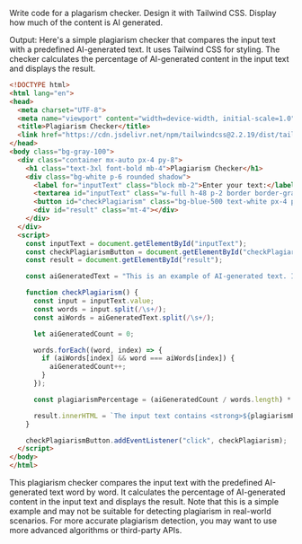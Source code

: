 Write code for a plagarism checker. Design it with Tailwind CSS. Display how much of the content is AI generated.

Output:
Here's a simple plagiarism checker that compares the input text with a predefined AI-generated text. It uses Tailwind CSS for styling. The checker calculates the percentage of AI-generated content in the input text and displays the result.

```html
<!DOCTYPE html>
<html lang="en">
<head>
  <meta charset="UTF-8">
  <meta name="viewport" content="width=device-width, initial-scale=1.0">
  <title>Plagiarism Checker</title>
  <link href="https://cdn.jsdelivr.net/npm/tailwindcss@2.2.19/dist/tailwind.min.css" rel="stylesheet">
</head>
<body class="bg-gray-100">
  <div class="container mx-auto px-4 py-8">
    <h1 class="text-3xl font-bold mb-4">Plagiarism Checker</h1>
    <div class="bg-white p-6 rounded shadow">
      <label for="inputText" class="block mb-2">Enter your text:</label>
      <textarea id="inputText" class="w-full h-48 p-2 border border-gray-300 rounded mb-4"></textarea>
      <button id="checkPlagiarism" class="bg-blue-500 text-white px-4 py-2 rounded">Check Plagiarism</button>
      <div id="result" class="mt-4"></div>
    </div>
  </div>
  <script>
    const inputText = document.getElementById("inputText");
    const checkPlagiarismButton = document.getElementById("checkPlagiarism");
    const result = document.getElementById("result");

    const aiGeneratedText = "This is an example of AI-generated text. It is designed to demonstrate the capabilities of language models.";

    function checkPlagiarism() {
      const input = inputText.value;
      const words = input.split(/\s+/);
      const aiWords = aiGeneratedText.split(/\s+/);

      let aiGeneratedCount = 0;

      words.forEach((word, index) => {
        if (aiWords[index] && word === aiWords[index]) {
          aiGeneratedCount++;
        }
      });

      const plagiarismPercentage = (aiGeneratedCount / words.length) * 100;

      result.innerHTML = `The input text contains <strong>${plagiarismPercentage.toFixed(2)}%</strong> AI-generated content.`;
    }

    checkPlagiarismButton.addEventListener("click", checkPlagiarism);
  </script>
</body>
</html>
```

This plagiarism checker compares the input text with the predefined AI-generated text word by word. It calculates the percentage of AI-generated content in the input text and displays the result. Note that this is a simple example and may not be suitable for detecting plagiarism in real-world scenarios. For more accurate plagiarism detection, you may want to use more advanced algorithms or third-party APIs.
